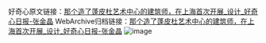 好奇心原文链接：[那个造了蓬皮杜艺术中心的建筑师，在上海首次开展_设计_好奇心日报-张金晶](https://www.qdaily.com/articles/7918.html)
WebArchive归档链接：[那个造了蓬皮杜艺术中心的建筑师，在上海首次开展_设计_好奇心日报-张金晶](http://web.archive.org/web/20160501063129/http://www.qdaily.com/articles/7918.html)
![image](http://ww3.sinaimg.cn/large/007d5XDply1g3wk466koxj30u06iae81)